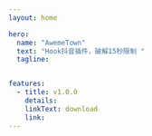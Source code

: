 ```yaml
---
layout: home

hero:
  name: "AwemeTown"
  text: "Hook抖音插件，破解15秒限制 "
  tagline: 


features:
  - title: v1.0.0
    details:
    linkText: download
    link: 
---
```

